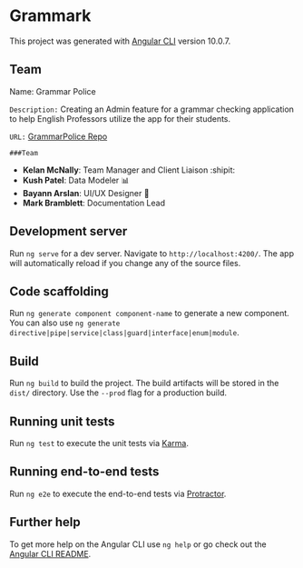 # Grammark

This project was generated with [Angular CLI](https://github.com/angular/angular-cli) version 10.0.7.

## Team

Name: Grammar Police

`Description:` Creating an Admin feature for a grammar checking application to help English Professors utilize the app for their students.

`URL:` [GrammarPolice Repo](https://github.com/kelandesu11/GrammarPolice)

`###Team` 
* **Kelan McNally**: Team Manager and Client Liaison :shipit:
* **Kush Patel**: Data Modeler :bar_chart:
* **Bayann Arslan**: UI/UX Designer :art:
* **Mark Bramblett**: Documentation Lead

## Development server

Run `ng serve` for a dev server. Navigate to `http://localhost:4200/`. The app will automatically reload if you change any of the source files.

## Code scaffolding

Run `ng generate component component-name` to generate a new component. You can also use `ng generate directive|pipe|service|class|guard|interface|enum|module`.

## Build

Run `ng build` to build the project. The build artifacts will be stored in the `dist/` directory. Use the `--prod` flag for a production build.

## Running unit tests

Run `ng test` to execute the unit tests via [Karma](https://karma-runner.github.io).

## Running end-to-end tests

Run `ng e2e` to execute the end-to-end tests via [Protractor](http://www.protractortest.org/).

## Further help

To get more help on the Angular CLI use `ng help` or go check out the [Angular CLI README](https://github.com/angular/angular-cli/blob/master/README.md).
